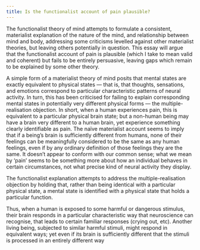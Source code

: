 ```yaml
---
title: Is the functionalist account of pain plausible?
---
```


The functionalist theory of mind attempts to formulate a consistent, materialist explanation of the nature of the mind, and relationship between mind and body, addressing some criticisms levelled against other materialist theories, but leaving others potentially in question. This essay will argue that the functionalist account of pain is plausible (which I take to mean valid and coherent) but fails to be entirely persuasive, leaving gaps which remain to be explained by some other theory.

A simple form of a materialist theory of mind posits that mental states are exactly equivalent to physical states — that is, that thoughts, sensations, and emotions correspond to particular characteristic patterns of neural activity. In turn, this has been criticised for failing to explain corresponding mental states in potentially very different physical forms — the multiple-realisation objection. In short, when a human experiences pain, this is equivalent to a particular physical brain state; but a non-human being may have a brain very different to a human brain, yet experience something clearly identifiable as pain. The naïve materialist account seems to imply that if a being’s brain is sufficiently different from humans, none of their feelings can be meaningfully considered to be the same as any human feelings, even if by any ordinary definition of those feelings they are the same. It doesn’t appear to conform with our common sense; what we mean by ‘pain’ seems to be something more about how an individual behaves in certain circumstances, not what precise kind of neural activity they display.

The functionalist explanation attempts to address the multiple-realisation objection by holding that, rather than being identical with a particular physical state, a mental state is identified with a physical state that holds a particular function.

Thus, when a human is exposed to some harmful or dangerous stimulus, their brain responds in a particular characteristic way that neuroscience can recognise, that leads to certain familiar responses (crying out, etc). Another living being, subjected to similar harmful stimuli, might respond in equivalent ways; yet even if its brain is sufficiently different that the stimuli is processed in an entirely different way 